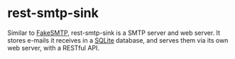 rest-smtp-sink
==============

Similar to [FakeSMTP](http://nilhcem.github.io/FakeSMTP/), rest-smtp-sink is a SMTP server and web server. It stores e-mails it receives in a [SQLite](http://www.sqlite.org) database, and serves them via its own web server, with a RESTful API.
